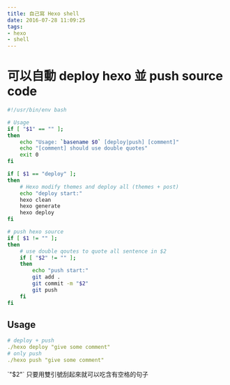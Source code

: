 ```yaml
---
title: 自己寫 Hexo shell
date: 2016-07-28 11:09:25
tags:
- hexo
- shell
---
```



# 可以自動 deploy hexo 並 push source code

<!-- more -->

``` bash
#!/usr/bin/env bash

# Usage
if [ "$1" == "" ];
then
	echo "Usage: `basename $0` [deploy|push] [comment]"
	echo "[comment] should use double quotes"
	exit 0
fi

if [ $1 == "deploy" ];
then
	# Hexo modify themes and deploy all (themes + post)
	echo "deploy start:"
	hexo clean
	hexo generate
	hexo deploy
fi

# push hexo source
if [ $1 != "" ];
then
	# use double qoutes to quote all sentence in $2
	if [ "$2" != "" ];
	then
		echo "push start:"
		git add .
		git commit -m "$2"
		git push
	fi
fi
```

## Usage

``` yml
# deploy + push
./hexo deploy "give some comment"
# only push
./hexo push "give some comment"
```

<div class="tip">
	`"$2"` 只要用雙引號刮起來就可以吃含有空格的句子
</div>